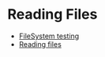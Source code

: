# Reading Files

- [FileSystem testing](https://pkg.go.dev/testing/fstest)
- [Reading files](https://benjamincongdon.me/blog/2021/01/21/A-Tour-of-Go-116s-iofs-package/)